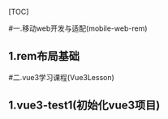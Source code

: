 [TOC]

#一.移动web开发与适配(mobile-web-rem)
## 1.rem布局基础

#二.vue3学习课程(Vue3Lesson)
## 1.vue3-test1(初始化vue3项目)
